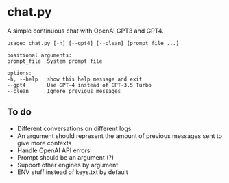 # chat.py

A simple continuous chat with OpenAI GPT3 and GPT4.

    usage: chat.py [-h] [--gpt4] [--clean] [prompt_file ...]

    positional arguments:
    prompt_file  System prompt file

    options:
    -h, --help   show this help message and exit
    --gpt4       Use GPT-4 instead of GPT-3.5 Turbo
    --clean      Ignore previous messages

## To do

-   Different conversations on different logs
-   An argument should represent the amount of previous messages sent to give more contexts
-   Handle OpenAI API errors
-   Prompt should be an argument (?)
-   Support other engines by argument
-   ENV stuff instead of keys.txt by default
